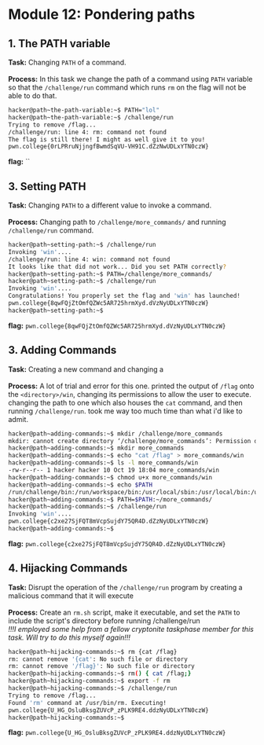 # Module 12: Pondering paths
## 1. The PATH variable
**Task:** Changing `PATH` of a command.
</br></br>
**Process:** In this task we change the path of a command using `PATH` variable so that the `/challenge/run` command which runs `rm` on the flag will not be able to do that.
</br>
```bash
hacker@path~the-path-variable:~$ PATH="lol"
hacker@path~the-path-variable:~$ /challenge/run
Trying to remove /flag...
/challenge/run: line 4: rm: command not found
The flag is still there! I might as well give it to you!
pwn.college{0rLPRruNjjngfBwmdSqVU-VH91C.dZzNwUDLxYTN0czW}
```
**flag:** ``
## 3. Setting PATH
**Task:** Changing `PATH` to a different value to invoke a command.
</br></br>
**Process:** Changing path to `/challenge/more_commands/` and running `/challenge/run` command.
</br>
```bash
hacker@path~setting-path:~$ /challenge/run
Invoking 'win'....
/challenge/run: line 4: win: command not found
It looks like that did not work... Did you set PATH correctly?
hacker@path~setting-path:~$ PATH=/challenge/more_commands/
hacker@path~setting-path:~$ /challenge/run
Invoking 'win'....
Congratulations! You properly set the flag and 'win' has launched!
pwn.college{8qwFQjZtOmfQZWc5AR725hrmXyd.dVzNyUDLxYTN0czW}
hacker@path~setting-path:~$
```
**flag:** `pwn.college{8qwFQjZtOmfQZWc5AR725hrmXyd.dVzNyUDLxYTN0czW}`
## 3. Adding Commands
**Task:** Creating a new command and changing a 
</br></br>
**Process:** A lot of trial and error for this one. printed the output of `/flag` onto the `<directory>/win`, changing its permissions to allow the user to execute. changing the path to one which also houses the `cat` command, and then running `/challenge/run`. took me way too much time than what i'd like to admit.
</br>
```bash
hacker@path~adding-commands:~$ mkdir /challenge/more_commands
mkdir: cannot create directory ‘/challenge/more_commands’: Permission denied
hacker@path~adding-commands:~$ mkdir more_commands
hacker@path~adding-commands:~$ echo "cat /flag" > more_commands/win
hacker@path~adding-commands:~$ ls -l more_commands/win
-rw-r--r-- 1 hacker hacker 10 Oct 19 18:04 more_commands/win
hacker@path~adding-commands:~$ chmod u+x more_commands/win
hacker@path~adding-commands:~$ echo $PATH
/run/challenge/bin:/run/workspace/bin:/usr/local/sbin:/usr/local/bin:/usr/sbin:/usr/bin:/sbin:/bin
hacker@path~adding-commands:~$ PATH=$PATH:~/more_commands/
hacker@path~adding-commands:~$ /challenge/run
Invoking 'win'....
pwn.college{c2xe27SjFQT8mVcpSujdY75QR4D.dZzNyUDLxYTN0czW}
hacker@path~adding-commands:~$
```
**flag:** `pwn.college{c2xe27SjFQT8mVcpSujdY75QR4D.dZzNyUDLxYTN0czW}`
## 4. Hijacking Commands 
**Task:** Disrupt the operation of the `/challenge/run` program by creating a malicious command that it will execute
</br></br>
**Process:** Create an `rm.sh` script, make it executable, and set the `PATH` to include the script's directory before running /challenge/run
</br>
_!!!I employed some help from a fellow cryptonite taskphase member for this task. Will try to do this myself again!!!_
```bash
hacker@path~hijacking-commands:~$ rm {cat /flag}
rm: cannot remove '{cat': No such file or directory
rm: cannot remove '/flag}': No such file or directory
hacker@path~hijacking-commands:~$ rm() { cat /flag;}
hacker@path~hijacking-commands:~$ export -f rm
hacker@path~hijacking-commands:~$ /challenge/run
Trying to remove /flag...
Found 'rm' command at /usr/bin/rm. Executing!
pwn.college{U_HG_OsluBksgZUVcP_zPLK9RE4.ddzNyUDLxYTN0czW}
hacker@path~hijacking-commands:~$
```
**flag:** `pwn.college{U_HG_OsluBksgZUVcP_zPLK9RE4.ddzNyUDLxYTN0czW}`
